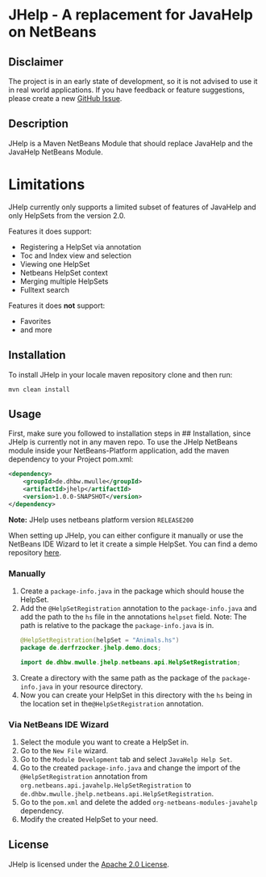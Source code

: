 # JHelp - A replacement for JavaHelp on NetBeans

## Disclaimer

The project is in an early state of development, so it is not advised to use it in real world 
applications. If you have feedback or feature suggestions, please create a new
[GitHub Issue](https://github.com/MobMonRob/JavaHelpStudien/issues/new).

## Description

JHelp is a Maven NetBeans Module that should replace JavaHelp and the JavaHelp NetBeans Module.

# Limitations
JHelp currently only supports a limited subset of features of JavaHelp and only HelpSets from the version 2.0.

Features it does support:
- Registering a HelpSet via annotation
- Toc and Index view and selection
- Viewing one HelpSet
- Netbeans HelpSet context
- Merging multiple HelpSets
- Fulltext search

Features it does **not** support:
- Favorites
- and more

## Installation

To install JHelp in your locale maven repository clone and then run:

```shell
mvn clean install
```

## Usage

First, make sure you followed to installation steps in ## Installation, since JHelp is currently not in any maven repo.
To use the JHelp NetBeans module inside your NetBeans-Platform application, add the
maven dependency to your Project pom.xml:

```xml
<dependency>
    <groupId>de.dhbw.mwulle</groupId>
    <artifactId>jhelp</artifactId>
    <version>1.0.0-SNAPSHOT</version>
</dependency>
```

**Note:** JHelp uses netbeans platform version `RELEASE200`

When setting up JHelp, you can either configure it manually or use the NetBeans IDE Wizard to let it create a simple HelpSet.
You can find a demo repository [here](https://github.com/DerFrZocker/DHBW-JHelp-Demo).

### Manually

1. Create a `package-info.java` in the package which should house the HelpSet.
2. Add the `@HelpSetRegistration` annotation to the `package-info.java`
   and add the path to the `hs` file in the annotations `helpset` field.
    Note: The path is relative to the package the `package-info.java` is in.
    ```java
    @HelpSetRegistration(helpSet = "Animals.hs")
    package de.derfrzocker.jhelp.demo.docs;

    import de.dhbw.mwulle.jhelp.netbeans.api.HelpSetRegistration;
    ```
3. Create a directory with the same path as the package of the `package-info.java` in your resource directory.
4. Now you can create your HelpSet in this directory with the `hs` being in the location set in the`@HelpSetRegistration` annotation.

### Via NetBeans IDE Wizard

1. Select the module you want to create a HelpSet in.
2. Go to the `New File` wizard.
3. Go to the `Module Development` tab and select `JavaHelp Help Set`.
4. Go to the created `package-info.java` and change the import of the `@HelpSetRegistration` annotation from `org.netbeans.api.javahelp.HelpSetRegistration` to `de.dhbw.mwulle.jhelp.netbeans.api.HelpSetRegistration`.
5. Go to the `pom.xml` and delete the added `org-netbeans-modules-javahelp` dependency.
6. Modify the created HelpSet to your need.

## License

JHelp is licensed under the [Apache 2.0 License](LICENSE).
